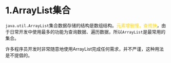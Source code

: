 # 1.ArrayList集合
`java.util.ArrayList`集合数据存储的结构是数组结构。<font color=gold>元素增删慢，查找快</font>，由于日常开发中使用最多的功能为查询数据、遍历数据，所以`ArrayList`是最常用的集合。

许多程序员开发时非常随意地使用ArrayList完成任何需求，并不严谨，这种用法是不提倡的。
